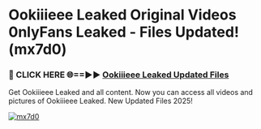 # Ookiiieee Leaked Original Videos 0nlyFans Leaked - Files Updated! (mx7d0)

<h3>🔴 CLICK HERE 🌐==►► <a href="https://tinyurl.com/ehrbuxhb" rel="nofollow">Ookiiieee Leaked Updated Files</a></h3>

Get Ookiiieee Leaked and all content. Now you can access all videos and pictures of Ookiiieee Leaked. New Updated Files 2025!

[![mx7d0](https://i.imgur.com/lVYEuWS.gif)](https://tinyurl.com/ehrbuxhb)
